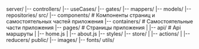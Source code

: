 server/
|-- controllers/
|-- useCases/
|-- gates/
|-- mappers/
|-- models/
|-- repositories/
src/
|-- components/      # Компоненты страниц и самостоятельных частей приложения
|-- containers/      # Самостоятельные части приложения
|-- pages/           # Страницы приложения 
|   |-- api/         # Api маршруты
|   |-- home.js
|   |-- about.js
|-- styles/
|-- store/
|   |-- actions/
|   |-- reducers/
public/
|-- images/
|-- fonts/
utils/

